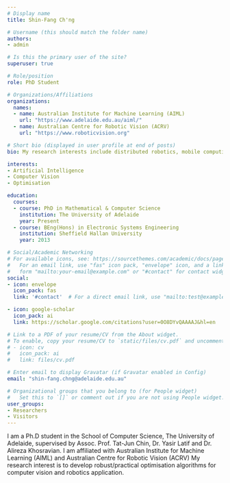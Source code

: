 ```yaml
---
# Display name
title: Shin-Fang Ch'ng

# Username (this should match the folder name)
authors:
- admin

# Is this the primary user of the site?
superuser: true

# Role/position
role: PhD Student

# Organizations/Affiliations
organizations:
  names:
  - name: Australian Institute for Machine Learning (AIML)
    url: "https://www.adelaide.edu.au/aiml/"
  - name: Australian Centre for Robotic Vision (ACRV) 
    url: "https://www.roboticvision.org"

# Short bio (displayed in user profile at end of posts)
bio: My research interests include distributed robotics, mobile computing and programmable matter.

interests:
- Artificial Intelligence
- Computer Vision
- Optimisation

education:
  courses:
  - course: PhD in Mathematical & Computer Science
    institution: The University of Adelaide
    year: Present
  - course: BEng(Hons) in Electronic Systems Engineering
    institution: Sheffield Hallan University
    year: 2013

# Social/Academic Networking
# For available icons, see: https://sourcethemes.com/academic/docs/page-builder/#icons
#   For an email link, use "fas" icon pack, "envelope" icon, and a link in the
#   form "mailto:your-email@example.com" or "#contact" for contact widget.
social:
- icon: envelope
  icon_pack: fas
  link: '#contact'  # For a direct email link, use "mailto:test@example.org".

- icon: google-scholar
  icon_pack: ai
  link: https://scholar.google.com/citations?user=0O8DYvQAAAAJ&hl=en

# Link to a PDF of your resume/CV from the About widget.
# To enable, copy your resume/CV to `static/files/cv.pdf` and uncomment the lines below.
# - icon: cv
#   icon_pack: ai
#   link: files/cv.pdf

# Enter email to display Gravatar (if Gravatar enabled in Config)
email: "shin-fang.chng@adelaide.edu.au"

# Organizational groups that you belong to (for People widget)
#   Set this to `[]` or comment out if you are not using People widget.
user_groups:
- Researchers
- Visitors
---
```


I am a Ph.D student in the School of Computer Science, The University of Adelaide, supervised by Assoc. Prof. Tat-Jun Chin[](https://cs.adelaide.edu.au/~tjchin/doku.php?id=start), Dr. Yasir Latif[](http://ylatif.github.io)  and Dr. Alireza Khosravian. I am affiliated with Australian Institute for Machine Learning (AIML) and Australian Centre for Robotic Vision (ACRV)  My research interest is to develop robust/practical optimisation algorithms for computer vision and robotics application.
